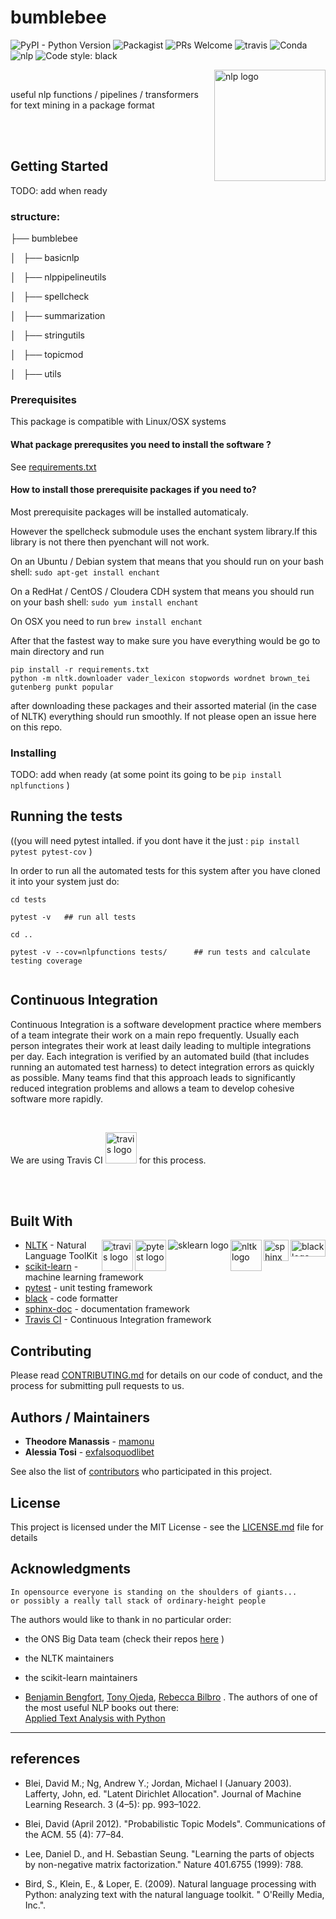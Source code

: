 # bumblebee
![PyPI - Python Version](https://img.shields.io/pypi/pyversions/Django.svg)
![Packagist](https://img.shields.io/packagist/l/doctrine/orm.svg)
![PRs Welcome](https://img.shields.io/badge/PRs-welcome-brightgreen.svg?style=flat-square)
![travis](https://travis-ci.com/mamonu/textconsultations.svg?branch=master)
![Conda](https://img.shields.io/conda/pn/conda-forge/python.svg)
![nlp](https://github.com/mamonu/textconsultations/blob/master/pics/subject-NLP-lightgrey.svg)
![Code style: black](https://img.shields.io/badge/code%20style-black-000000.svg)

<img src="https://github.com/mamonu/textconsultations/blob/master/pics/bb.png" align="right"
     title="nlp logo" width="178" height="178">
     
<br>


useful nlp functions / pipelines / transformers for text mining in a package format


<br>

<br>


## Getting Started


TODO: add when ready

### structure:



├── bumblebee

│   ├── basicnlp

│   ├── nlppipelineutils

│   ├── spellcheck

│   ├── summarization

│   ├── stringutils

│   ├── topicmod

│   ├── utils


### Prerequisites


This package is compatible with Linux/OSX systems


#### What package prerequsites you need to install the software ? 

See [requirements.txt](https://github.com/mamonu/textconsultations/blob/master/requirements.txt) 


#### How to install those prerequisite packages if you need to?

Most prerequisite packages will be installed automaticaly.

However the spellcheck submodule uses the enchant system library.If this library is not there then pyenchant will not work.

On an Ubuntu / Debian system that means that you should run on your bash shell:   `sudo apt-get install enchant`

On a RedHat / CentOS / Cloudera CDH system that means you should run on your bash shell:   `sudo yum install enchant`

On OSX you need to run `brew install enchant`


After that the fastest way to make sure you have everything would be go to main directory and run 

```
pip install -r requirements.txt 
python -m nltk.downloader vader_lexicon stopwords wordnet brown_tei gutenberg punkt popular
```

after downloading these packages and their assorted material (in the case of NLTK) everything should run smoothly.
If not please open an issue here on this repo.



### Installing

TODO: add when ready    (at some point its going to be `pip install nplfunctions` )

## Running the tests

((you will need pytest intalled. if you dont have it the just  :  `pip install pytest pytest-cov`    )

In order to run all the automated tests for this system  after you have cloned it into your system just do:

```
cd tests

pytest -v   ## run all tests

cd ..

pytest -v --cov=nlpfunctions tests/      ## run tests and calculate testing coverage 


```


## Continuous Integration

Continuous Integration is a software development practice where members of a team 
integrate their work on a main repo frequently. Usually each person integrates their work at least daily
leading to multiple integrations per day. Each integration is verified by an automated build 
(that includes running an automated test harness) to detect integration errors as quickly as possible. 
Many teams find that this approach leads to significantly reduced integration problems 
and allows a team to develop cohesive software more rapidly.

<br>

We are using Travis CI <img src="https://github.com/mamonu/textconsultations/blob/master/pics/travis.png" title="travis logo" width="50" height="50">       for this process. 



<br>

<br>


## Built With

<img src="https://github.com/mamonu/textconsultations/blob/master/pics/blacklogo2.png" align="right" title="black logo" width="56" height="27"><img src="https://github.com/mamonu/textconsultations/blob/master/pics/sphinximage.png" align="right" title="sphinx logo" width="40" height="34">
<img src="https://github.com/mamonu/textconsultations/blob/master/pics/NLTK.png" align="right" title="nltk logo" width="50" height="50"> <img src="https://github.com/mamonu/textconsultations/blob/master/pics/scikit-learn-logo-small.png" align="right" title="sklearn logo"> <img src="https://docs.pytest.org/en/latest/_static/pytest1.png" align="right" title="pytest logo" width="50" height="50"><img src="https://github.com/mamonu/textconsultations/blob/master/pics/travis.png" align="right" title="travis logo" width="50" height="50">





* [NLTK](https://github.com/nltk/nltk) - Natural Language ToolKit
* [scikit-learn](http://scikit-learn.org/) - machine learning framework 
* [pytest](https://docs.pytest.org/en/latest/) - unit testing framework
* [black](https://github.com/ambv/black) - code formatter
* [sphinx-doc](http://www.sphinx-doc.org/en/master/) - documentation framework
* [Travis CI](https://travis-ci.org/) - Continuous Integration framework


## Contributing

Please read [CONTRIBUTING.md](https://github.com/mamonu/textconsultations/blob/master/CONTRIBUTING.md) for details on our code of conduct, and the process for submitting pull requests to us.



## Authors / Maintainers

* **Theodore Manassis**  - [mamonu](https://github.com/mamonu)
* **Alessia Tosi** - [exfalsoquodlibet](https://github.com/exfalsoquodlibet)


See also the list of [contributors](https://github.com/your/project/contributors) who participated in this project.

## License

This project is licensed under the MIT License - see the [LICENSE.md](https://github.com/mamonu/textconsultations/blob/master/LICENCE.md) file for details

## Acknowledgments

    In opensource everyone is standing on the shoulders of giants... 
    or possibly a really tall stack of ordinary-height people


The authors would like to thank in no particular order:

- the ONS Big Data team (check their repos [here](https://github.com/ONSBigData)    )

- the NLTK maintainers

- the scikit-learn maintainers

- [Benjamin Bengfort](https://github.com/bbengfort), [Tony Ojeda](https://github.com/ojedatony1616), [Rebecca Bilbro](https://github.com/rebeccabilbro) . The authors of one of the most useful NLP books out there:      
                  [Applied Text Analysis with Python](http://shop.oreilly.com/product/0636920052555.do)



---


## references

- Blei, David M.; Ng, Andrew Y.; Jordan, Michael I (January 2003). Lafferty, John, ed. "Latent Dirichlet Allocation". Journal of Machine Learning Research. 3 (4–5): pp. 993–1022.

- Blei, David (April 2012). "Probabilistic Topic Models". Communications of the ACM. 55 (4): 77–84. 

- Lee, Daniel D., and H. Sebastian Seung. "Learning the parts of objects by non-negative matrix factorization." Nature 401.6755 (1999): 788.

-  Bird, S., Klein, E., & Loper, E. (2009). Natural language processing with Python: analyzing text with the natural language toolkit. " O'Reilly Media, Inc.".






